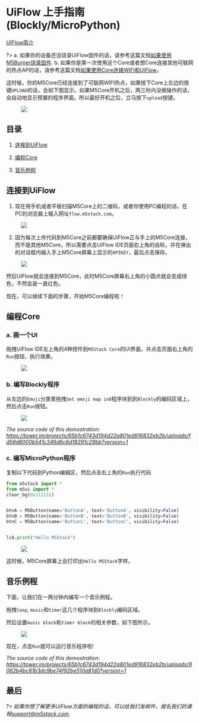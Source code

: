 # UiFlow 上手指南(Blockly/MicroPython)

[UIFlow简介](https://v.youku.com/v_show/id_XMzkzNTY1ODE4MA==.html?spm=a2hzp.8244740.0.0)

?> a. 如果你的设备还没烧录UiFlow固件的话，请参考这篇文档[如果使用M5Burner烧录固件](/zh_CN/related_documents/how_to_burn_firmware). b. 如果你是第一次使用这个Core或者想Core连接其他可联网的热点AP的话，请参考这篇文档[如果使用Core连接WIFI和UiFlow](/zh_CN/related_documents/how_to_connect_wifi_using_core)。

这时候，你的M5Core已经连接到了可联网WIFI热点，如果按下Core上左边的按键`UPLOAD`的话，会如下图显示。如果M5Core开机之后，两三秒内没做操作的话，会自动地显示预置的程序界面。所以最好开机之后，立马按下`upload`按键。

<figure>
    <img src="assets/img/getting_started_pics/m5stack_core/get_started_with_uiflow/apikey.jpg">
</figure>


## 目录

1. [连接到UiFlow](#连接到UiFlow)

2. [编程Core](#编程Core)

3. [音乐例程](#音乐例程)


## 连接到UiFlow

1. 现在用手机或者平板扫描M5Core上的二维码，或者你使用PC编程的话，在PC的浏览器上输入网址`flow.m5stack.com`。

<figure>
    <img src="assets/img/getting_started_pics/m5stack_core/get_started_with_uiflow/webide.png">
</figure>

2. 因为每次上传代码到M5Core之前都要确保UiFlow正与手上的M5Core连接，而不是其他M5Core，所以需要点击UiFlow IDE页面右上角的齿轮，并在弹出的对话框内输入手上M5Core屏幕上显示的`APIKEY`，最后点击保存。

<figure>
    <img src="assets/img/getting_started_pics/m5stack_core/get_started_with_uiflow/enter_apikey.gif">
</figure>

然后UiFlow就会连接到M5Core，此时M5Core屏幕右上角的小圆点就会变成绿色，不然会是一直红色。

现在，可以继续下面的步骤，开始M5Core编程啦！

## 编程Core

### a. 画一个UI

拖拽UiFlow IDE左上角的4种控件到`M5Stack Core`的UI界面，并点击页面右上角的`Run`按钮，执行效果。

<figure>
    <img src="assets/img/getting_started_pics/m5stack_core/get_started_with_uiflow/draw_ui.gif">
</figure>

### b. 编写Blockly程序

从左边的`Emoji`分类里拖拽`Set emoji map in0`程序块到到`Blockly`的编码区域上，然后点击`Run`按钮。

<figure>
    <img src="assets/img/getting_started_pics/m5stack_core/get_started_with_uiflow/draw_heart.gif">
</figure>

*The source code of this demostration: https://tower.im/projects/65b1c6743d194d22a801ed916832eb2b/uploads/fd59d8000b541c346d6c6d18291c29bb?version=1*


### c. 编写MicroPython程序

复制以下代码到Python编辑区，然后点击右上角的`Run`执行代码
```Python
from m5stack import *
from m5ui import *
clear_bg(0x111111)


btnA = M5Button(name='ButtonA', text='ButtonA', visibility=False)
btnB = M5Button(name='ButtonB', text='ButtonB', visibility=False)
btnC = M5Button(name='ButtonC', text='ButtonC', visibility=False)


lcd.print("Hello M5Stack")
```

<figure>
    <img src="assets/img/getting_started_pics/m5stack_core/get_started_with_uiflow/program_with_micropython.png">
</figure>

这时候，M5Core屏幕上会打印出`Hello M5Stack`字样。

## 音乐例程

下面，让我们在一两分钟内编写一个音乐例程。

拖拽`loop`, `music`和`timer`这几个程序块到`Blockly`编码区域。

然后设置`music block`和`timer block`的相关参数，如下图所示。

<figure>
    <img src="assets/img/getting_started_pics/m5stack_core/get_started_with_uiflow/play_a_song.gif">
</figure>

现在，点击`Run`就可以运行音乐程序啦!

*The source code of this demostration: https://tower.im/projects/65b1c6743d194d22a801ed916832eb2b/uploads/9062b4bc81b3dc9be74f92be510a81d0?version=1*

## 最后

?> *如果你想了解更多UiFlow方面的编程的话，可以给我们发邮件，报名我们的课程<support@m5stack.com>.*
